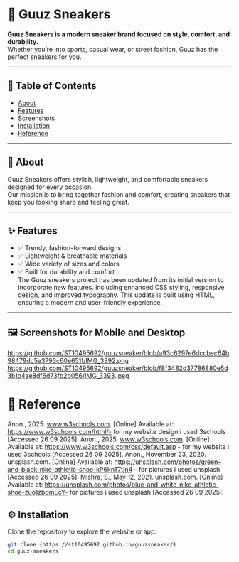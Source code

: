 
# 👟 Guuz Sneakers

**Guuz Sneakers is a modern sneaker brand focused on style, comfort, and durability.**  
Whether you’re into sports, casual wear, or street fashion, Guuz has the perfect sneakers for you.

---

## 📖 Table of Contents
- [About](#about)
- [Features](#features)
- [Screenshots](#screenshots)
- [Installation](#installation)
- [Reference ](#Reference)

---

## 📝 About
Guuz Sneakers offers stylish, lightweight, and comfortable sneakers designed for every occasion.  
Our mission is to bring together fashion and comfort, creating sneakers that keep you looking sharp and feeling great.

---

## ✨ Features
- ✅ Trendy, fashion-forward designs  
- ✅ Lightweight & breathable materials  
- ✅ Wide variety of sizes and colors  
- ✅ Built for durability and comfort  
The Guuz sneakers project has been updated from its initial version to incorporate new features.
including enhanced CSS styling, responsive design, and improved typography.
This update is built using HTML, ensuring a modern and user-friendly experience.
---

## 🖼️ Screenshots for Mobile and Desktop
https://github.com/ST10495692/guuzsneaker/blob/a93c6297e6dccbec64b98479dc5e3793c60e651f/IMG_3392.png
https://github.com/ST10495692/guuzsneaker/blob/f8f3482d37786880e5d3b1b4ae8df6d73fb2b056/IMG_3393.jpeg

# 👟 Reference
Anon., 2025. www.w3schools.com. [Online] 
Available at: https://www.w3schools.com/html/- for my website design i used 3schools
[Accessed 26 09 2025].
Anon., 2025. www.w3schools.com. [Online] 
Available at: https://www.w3schools.com/css/default.asp - for my website i used 3schools
[Accessed 26 09 2025].
Anon., November 23, 2020. unsplash.com. [Online] 
Available at: https://unsplash.com/photos/green-and-black-nike-athletic-shoe-kP6knT7tjn4 - for pictures i used unsplash
[Accessed 26 09 2025].
Mishra, S., May 12, 2021. unsplash.com. [Online] 
Available at: https://unsplash.com/photos/blue-and-white-nike-athletic-shoe-zuo1zb6mEcY- for pictures i used unsplash
[Accessed 26 09 2025].



## ⚙️ Installation
Clone the repository to explore the website or app:
```bash
git clone (https://st10495692.github.io/guuzsneaker/)
cd guuz-sneakers
